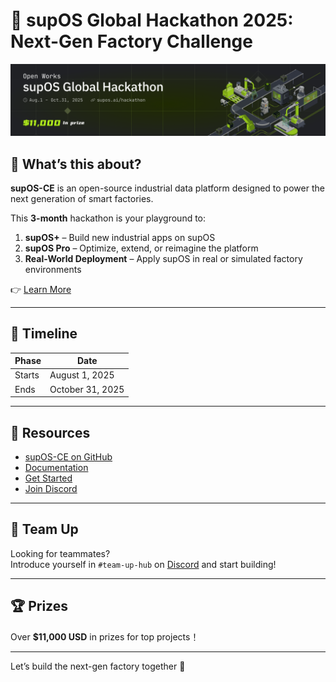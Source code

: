 # 🏁 supOS Global Hackathon 2025: Next-Gen Factory Challenge  
![supOS Hackathon Banner](./20250807-170635.png)


## 🎯 What’s this about?

**supOS-CE** is an open-source industrial data platform designed to power the next generation of smart factories. 

This **3-month** hackathon is your playground to:

1. **supOS+** – Build new industrial apps on supOS  
2. **supOS Pro** – Optimize, extend, or reimagine the platform
3. **Real-World Deployment** – Apply supOS in real or simulated factory environments

👉 [Learn More](https://supos.ai/hackathon)

---

## 📅 Timeline

| Phase | Date |
|-------|------|
| Starts | August 1, 2025 |
| Ends | October 31, 2025 |

---

## 🧠 Resources

- [supOS-CE on GitHub](https://github.com/FREEZONEX/supOS-CE)  
- [Documentation](https://suposcommunity.vercel.app)  
- [Get Started](https://supos.ai/trial)  
- [Join Discord](https://discord.gg/K92gcRWabU)

---

## 👥 Team Up

Looking for teammates?  
Introduce yourself in `#team-up-hub` on [Discord](https://discord.gg/K92gcRWabU) and start building!

---

## 🏆 Prizes

Over **$11,000 USD** in prizes for top projects！

---

Let’s build the next-gen factory together 💪
